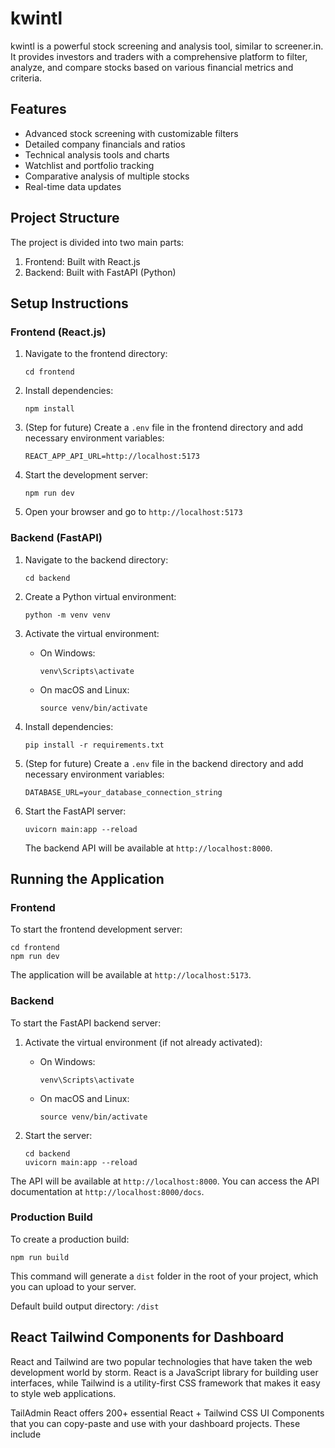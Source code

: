 # kwintl

kwintl is a powerful stock screening and analysis tool, similar to screener.in. It provides investors and traders with a comprehensive platform to filter, analyze, and compare stocks based on various financial metrics and criteria.

## Features

- Advanced stock screening with customizable filters
- Detailed company financials and ratios
- Technical analysis tools and charts
- Watchlist and portfolio tracking
- Comparative analysis of multiple stocks
- Real-time data updates

## Project Structure

The project is divided into two main parts:

1. Frontend: Built with React.js
2. Backend: Built with FastAPI (Python)

## Setup Instructions

### Frontend (React.js)

1. Navigate to the frontend directory:

   ```
   cd frontend
   ```

2. Install dependencies:

   ```
   npm install
   ```

3. (Step for future) Create a `.env` file in the frontend directory and add necessary environment variables:

   ```
   REACT_APP_API_URL=http://localhost:5173
   ```

4. Start the development server:

   ```
   npm run dev
   ```

5. Open your browser and go to `http://localhost:5173`

### Backend (FastAPI)

1. Navigate to the backend directory:

   ```
   cd backend
   ```

2. Create a Python virtual environment:

   ```
   python -m venv venv
   ```

3. Activate the virtual environment:

   - On Windows:
     ```
     venv\Scripts\activate
     ```
   - On macOS and Linux:
     ```
     source venv/bin/activate
     ```

4. Install dependencies:

   ```
   pip install -r requirements.txt
   ```

5. (Step for future) Create a `.env` file in the backend directory and add necessary environment variables:

   ```
   DATABASE_URL=your_database_connection_string
   ```

6. Start the FastAPI server:

   ```
   uvicorn main:app --reload
   ```

   The backend API will be available at `http://localhost:8000`.

## Running the Application

### Frontend

To start the frontend development server:

```
cd frontend
npm run dev
```

The application will be available at `http://localhost:5173`.

### Backend

To start the FastAPI backend server:

1. Activate the virtual environment (if not already activated):

   - On Windows:
     ```
     venv\Scripts\activate
     ```
   - On macOS and Linux:
     ```
     source venv/bin/activate
     ```

2. Start the server:
   ```
   cd backend
   uvicorn main:app --reload
   ```

The API will be available at `http://localhost:8000`. You can access the API documentation at `http://localhost:8000/docs`.

### Production Build

To create a production build:

```
npm run build
```

This command will generate a `dist` folder in the root of your project, which you can upload to your server.

Default build output directory: `/dist`

## React Tailwind Components for Dashboard

React and Tailwind are two popular technologies that have taken the web development world by storm. React is a JavaScript library for building user interfaces, while Tailwind is a utility-first CSS framework that makes it easy to style web applications.

TailAdmin React offers 200+ essential React + Tailwind CSS UI Components that you can copy-paste and use with your dashboard projects. These include
